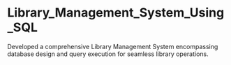 # Library_Management_System_Using_SQL
 Developed a comprehensive Library Management System encompassing database design and query execution for seamless library operations.
